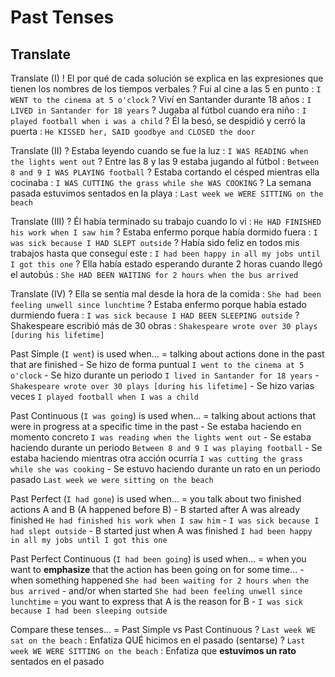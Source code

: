 # Past Tenses


## Translate

Translate (I)
    ! El por qué de cada solución se explica en las expresiones que tienen los nombres de los tiempos verbales
    ? Fui al cine a las 5 en punto : `I WENT to the cinema at 5 o'clock`
    ? Viví en Santander durante 18 años : `I LIVED in Santander for 18 years`
    ? Jugaba al fútbol cuando era niño : `I played football when i was a child`
    ? Él la besó, se despidió y cerró la puerta : `He KISSED her, SAID goodbye and CLOSED the door`

Translate (II)
    ? Estaba leyendo cuando se fue la luz : `I WAS READING when the lights went out`
    ? Entre las 8 y las 9 estaba jugando al fútbol : `Between 8 and 9 I WAS PLAYING football`
    ? Estaba cortando el césped mientras ella cocinaba : `I WAS CUTTING the grass while she WAS COOKING`
    ? La semana pasada estuvimos sentados en la playa : `Last week we WERE SITTING on the beach`

Translate (III)
    ? Él había terminado su trabajo cuando lo vi : `He HAD FINISHED his work when I saw him`
    ? Estaba enfermo porque había dormido fuera : `I was sick because I HAD SLEPT outside`
    ? Había sido feliz en todos mis trabajos hasta que conseguí este : `I had been happy in all my jobs until I got this one`
    ? Ella había estado esperando durante 2 horas cuando llegó el autobús : `She HAD BEEN WAITING for 2 hours when the bus arrived`

Translate (IV)
    ? Ella se sentía mal desde la hora de la comida : `She had been feeling unwell since lunchtime`
    ? Estaba enfermo porque había estado durmiendo fuera : `I was sick because I HAD BEEN SLEEPING outside`
    ? Shakespeare escribió más de 30 obras : `Shakespeare wrote over 30 plays [during his lifetime]`


Past Simple (`I went`) is used when...
    = talking about actions done in the past that are finished
        - Se hizo de forma puntual `I went to the cinema at 5 o'clock`
        - Se hizo durante un periodo `I lived in Santander for 18 years` - `Shakespeare wrote over 30 plays [during his lifetime]`
        - Se hizo varias veces `I played football when I was a child`

Past Continuous (`I was going`) is used when...
    = talking about actions that were in progress at a specific time in the past
        - Se estaba haciendo en momento concreto `I was reading when the lights went out`
        - Se estaba haciendo durante un periodo `Between 8 and 9 I was playing football`
        - Se estaba haciendo mientras otra acción ocurría `I was cutting the grass while she was cooking`
        - Se estuvo haciendo durante un rato en un periodo pasado `Last week we were sitting on the beach`

Past Perfect (`I had gone`) is used when...
    = you talk about two finished actions A and B (A happened before B)
        - B started after A was already finished `He had finished his work when I saw him` - `I was sick because I had slept outside`
        - B started just when A was finished `I had been happy in all my jobs until I got this one`

Past Perfect Continuous (`I had been going`) is used when...
    = when you want to **emphasize** that the action has been going on for some time...
        - when something happened `She had been waiting for 2 hours when the bus arrived`
        - and/or when started `She had been feeling unwell since lunchtime`
    = you want to express that A is the reason for B
        - `I was sick because I had been sleeping outside`

Compare these tenses...
    = Past Simple vs Past Continuous
    ? `Last week WE sat on the beach` : Enfatiza QUÉ hicimos en el pasado (sentarse)
    ? `Last week WE WERE SITTING on the beach` : Enfatiza que **estuvimos un rato** sentados en el pasado

